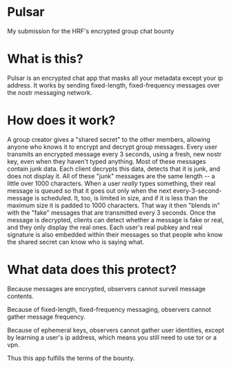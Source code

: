 # Pulsar
My submission for the HRF's encrypted group chat bounty

# What is this?
Pulsar is an encrypted chat app that masks all your metadata except your ip address. It works by sending fixed-length, fixed-frequency messages over the nostr messaging network.

# How does it work?
A group creator gives a "shared secret" to the other members, allowing anyone who knows it to encrypt and decrypt group messages. Every user transmits an encrypted message every 3 seconds, using a fresh, new nostr key, even when they haven't typed anything. Most of these messages contain junk data. Each client decrypts this data, detects that it is junk, and does not display it. All of these "junk" messages are the same length -- a little over 1000 characters. When a user *really* types something, their real message is queued so that it goes out only when the next every-3-second-message is scheduled. It, too, is limited in size, and if it is less than the maximum size it is padded to 1000 characters. That way it then "blends in" with the "fake" messages that are transmitted every 3 seconds. Once the message is decrypted, clients can detect whether a message is fake or real, and they only display the real ones. Each user's real pubkey and real signature is also embedded within their messages so that people who know the shared secret can know who is saying what. 

# What data does this protect?
Because messages are encrypted, observers cannot surveil message contents.

Because of fixed-length, fixed-frequency messaging, observers cannot gather message frequency.

Because of ephemeral keys, observers cannot gather user identities, except by learning a user's ip address, which means you still need to use tor or a vpn.

Thus this app fulfills the terms of the bounty.
